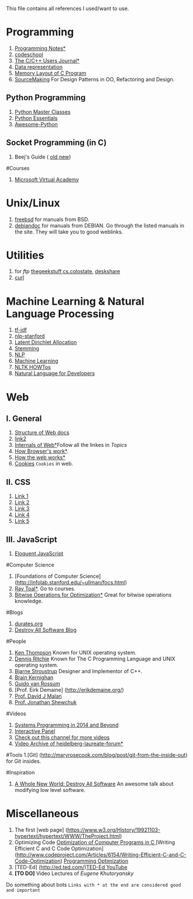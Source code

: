 This file contains all references I used/want to use.
# Programming
1. [Programming Notes\*](https://www.ntu.edu.sg/home/ehchua/programming/index.html)
2. [codeschool](codeschool.org)
3. [The C/C++ Users Journal\*](http://collaboration.cmc.ec.gc.ca/science/rpn/biblio/ddj/Website/articles/)
4. [Data representation](http://www.willamette.edu/~gorr/classes/cs130/lectures/data_rep.htm)
5. [Memory Layout of C Program](http://www.geeksforgeeks.org/memory-layout-of-c-program/)
6. [SourceMaking](https://sourcemaking.com/) For Design Patterns in OO, Refactoring and Design.


## Python Programming
1. [Python Master Classes](http://www.dabeaz.com/finalgenerator/)
2. [Python Essentials](http://www.programiz.com/article/python-self-why)
3. [Awesome-Python](http://awesome-python.com/)


## Socket Programming (in C)
1. Beej's Guide ( [old](http://www.gta.ufrj.br/ensino/eel878/sockets/index.html),[new](http://beej.us/guide/bgnet/output/html/multipage/index.html))


#Courses
1. [Microsoft Virtual Academy](https://mva.microsoft.com/)


# Unix/Linux
1. [freebsd](https://www.freebsd.org/doc/en_US.ISO8859-1/books/handbook/) for manuals from BSD.
2. [debiandoc](https://www.debian.org/doc/) for manuals from DEBIAN. Go through the listed manuals in the site. They will take you to good weblinks.

# Utilities
1. for *ftp* [thegeekstuff](http://www.thegeekstuff.com/2010/06/ftp-sftp-tutorial/),[cs.colostate](https://www.cs.colostate.edu/helpdocs/ftp.html), [deskshare](http://www.deskshare.com/resources/articles/ftp-how-to.aspx)
2. [curl](http://www.thegeekstuff.com/2012/04/curl-examples/)


# Machine Learning & Natural Language Processing
1. [tf-idf](http://www.tfidf.com/)
2. [nlp-stanford](http://nlp.stanford.edu/IR-book/html/htmledition/contents-1.html)
3. [Latent Dirichlet Allocation](http://blog.echen.me/2011/08/22/introduction-to-latent-dirichlet-allocation/)
4. [Stemming](https://xapian.org/docs/stemming.html)
5. [NLP](http://www.isi.edu/natural-language/teaching/cs544/spring13/)
6. [Machine Learning](cs229.stanford.edu/materials.html)
7. [NLTK HOWTos](http://www.nltk.org/howto/)
8. [Natural Language for Developers](https://wit.ai/)

# Web

## I. General
1. [Structure of Web docs](https://www.w3.org/TR/WD-html40-970708/struct/structop.html)
2. [link2](https://www.w3.org/TR/WD-html40-970708/contents.html)
3. [Internals of Web\*](https://developers.google.com/web/fundamentals/performance/critical-rendering-path/?hl=en)Follow all the linkes in *Topics*
4. [How Browser's work\*](http://taligarsiel.com/Projects/howbrowserswork1.htm).
5. [How the web works\*](http://www.garshol.priv.no/download/text/http-tut.html)
6. [Cookies](https://www.youtube.com/watch?v=LHSSY8QNvew) `Cookies` in web.

## II. CSS
1. [Link 1](https://specificity.keegan.st/)
2. [Link 2](https://css-tricks.com/snippets/css/a-guide-to-flexbox/)
3. [Link 3](http://css-tricks.com/)
4. [Link 4](https://developer.mozilla.org/en/docs/Web/CSS/Specificity)
5. [Link 5](http://flukeout.github.io/)

## III. JavaScript
1. [Eloquent JavaScript](http://eloquentjavascript.net/)


#Computer Science
1. [Foundations of Computer Science] (http://infolab.stanford.edu/~ullman/focs.html)
2. [Ray Toal\*](http://cs.lmu.edu/~ray/). Go to courses.
3. [Bitwise Operations for Optimization*](http://guru.multimedia.cx/category/optimization/) Great for bitwise operations knowledge.


#Blogs
1. [durates.org](http://duartes.org/gustavo/blog/archives/)
2. [Destroy All Software Blog](https://www.destroyallsoftware.com/blog/)

#People
1. [Ken Thompson](http://amturing.acm.org/award_winners/thompson_4588371.cfm) Known for UNIX operating system.
2. [Dennis Ritchie](http://amturing.acm.org/award_winners/ritchie_1506389.cfm) Known for The C Programming Language and UNIX operating system.
3. [Bjarne Stroustrup](http://www.stroustrup.com/) Designer and Implementor of C++.
4. [Brain Kernighan](https://www.cs.princeton.edu/~bwk/)
5. [Guido van Rossum](https://www.python.org/~guido/)
6. [Prof. Eirk Demaine] (http://erikdemaine.org/)
7. [Prof. David J Malan](http://cs.harvard.edu/malan/)
8. [Prof. Jonathan Shewchuk](https://people.eecs.berkeley.edu/~jrs/)

#Videos
1. [Systems Programming in 2014 and Beyond](https://channel9.msdn.com/Events/Lang-NEXT/Lang-NEXT-2014/Panel-Systems-Programming-Languages-in-2014-and-Beyond)
2. [Interactive Panel](https://channel9.msdn.com/Events/GoingNative/GoingNative-2012/Interactive-Panel-Ask-Us-Anything-?ocid=relatedsession)
3. [Check out this channel for more videos](https://channel9.msdn.com/)
4. [Video Archive of heidelberg-laureate-forum*](http://www.heidelberg-laureate-forum.org/videoarchive/)

#Tools
1.[Git] (http://maryrosecook.com/blog/post/git-from-the-inside-out) for Git insides.

#Inspiration
1. [A Whole New World: Destroy All Software](https://www.destroyallsoftware.com/talks/a-whole-new-world) An awesome talk about modifying low level software.


# Miscellaneous
1. The first [web page] (https://www.w3.org/History/19921103-hypertext/hypertext/WWW/TheProject.html)
2. Optimizing Code [Optimization of Computer Programs in C ](http://icps.u-strasbg.fr/~bastoul/local_copies/lee.html) [Writing Efficient C and C Code Optimization] (http://www.codeproject.com/Articles/6154/Writing-Efficient-C-and-C-Code-Optimization) [Programming Optimization](http://www.azillionmonkeys.com/qed/optimize.html)
3. [TED-Ed] (http://ed.ted.com/)[TED-Ed YouTube](https://www.youtube.com/user/TEDEducation)
4. **[TO DO]** Video Lectures of *Eugene Khutoryansky* 


Do something about bots
`Links with * at the end are considered good and important`
